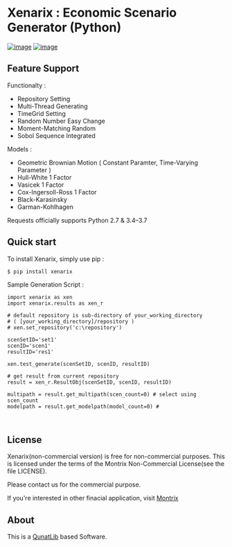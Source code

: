 Xenarix : Economic Scenario Generator (Python)
==========================

[![image](https://img.shields.io/badge/Platform-Windows-Green.svg)](https://pypi.org/project/requests/)
[![image](https://img.shields.io/pypi/pyversions/requests.svg)](https://pypi.org/project/requests/)



Feature Support
---------------

Functionalty :

-   Repository Setting
-   Multi-Thread Generating
-   TimeGrid Setting
-   Random Number Easy Change
-   Moment-Matching Random
-   Sobol Sequence Integrated

Models : 

-   Geometric Brownian Motion ( Constant Paramter, Time-Varying Parameter )   
-   Hull-White 1 Factor
-   Vasicek 1 Factor
-   Cox-Ingersoll-Ross 1 Factor
-   Black-Karasinsky
-   Garman-Kohlhagen


Requests officially supports Python 2.7 & 3.4–3.7

Quick start
-----------

To install Xenarix, simply use pip :

``` {.sourceCode .bash}
$ pip install xenarix
```

Sample Generation Script :

```
import xenarix as xen
import xenarix.results as xen_r

# default repository is sub-directory of your_working_directory
# ( [your_working_directory]/repository ) 
# xen.set_repository('c:\repository')

scenSetID='set1'
scenID='scen1'
resultID='res1'

xen.test_generate(scenSetID, scenID, resultID)

# get result from current repository
result = xen_r.ResultObj(scenSetID, scenID, resultID)

multipath = result.get_multipath(scen_count=0) # select using scen_count
modelpath = result.get_modelpath(model_count=0) # 



```

License
-------

Xenarix(non-commercial version) is free for non-commercial purposes. 
This is licensed under the terms of the Montrix Non-Commercial License(see the file LICENSE).

Please contact us for the commercial purpose.

If you're interested in other finacial application, visit [Montrix](http://www.montrix.co.kr)

About
------
This is a [QunatLib](https://www.quantlib.org) based Software.  